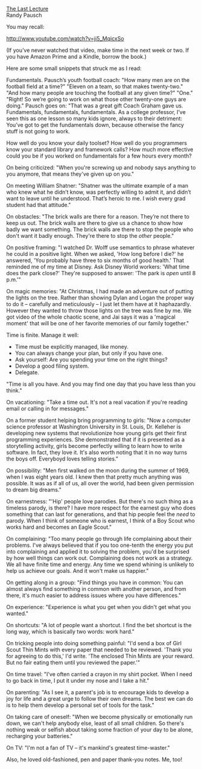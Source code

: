 [The Last Lecture](http://www.amazon.com/The-Last-Lecture-Randy-Pausch/dp/1401323251)  
Randy Pausch

You may recall:

<http://www.youtube.com/watch?v=ji5_MqicxSo>

(If you’ve never watched that video, make time in the next week or two. If you have Amazon Prime and a Kindle, borrow the book.)

Here are some small snippets that struck me as I read:

Fundamentals. Pausch’s youth football coach: "How many men are on the football field at a time?" "Eleven on a team, so that makes twenty-two." "And how many people are touching the football at any given time?" "One." "Right! So we’re going to work on what those other twenty-one guys are doing." Pausch goes on: "That was a great gift Coach Graham gave us. Fundamentals, fundamentals, fundamentals. As a college professor, I’ve seen this as one lesson so many kids ignore, always to their detriment: You’ve got to get the fundamentals down, because otherwise the fancy stuff is not going to work.

How well do you know your daily toolset? How well do you programmers know your standard library and framework calls? How much more effective could you be if you worked on fundamentals for a few hours every month?

On being criticized: "When you're screwing up and nobody says anything to you anymore, that means they've given up on you."

On meeting William Shatner: "Shatner was the ultimate example of a man who knew what he didn’t know, was perfectly willing to admit it, and didn’t want to leave until he understood. That’s heroic to me. I wish every grad student had that attitude."

On obstacles: "The brick walls are there for a reason. They’re not there to keep us out. The brick walls are there to give us a chance to show how badly we want something. The brick walls are there to stop the people who don't want it badly enough. They're there to stop the _other_ people."

On positive framing: "I watched Dr. Wolff use semantics to phrase whatever he could in a positive light. When we asked, 'How long before I die?' he answered, 'You probably have three to six months of good health.' That reminded me of my time at Disney. Ask Disney World workers: 'What time does the park close?' They're supposed to answer: 'The park is _open_ until 8 p.m.'"

On magic memories: "At Christmas, I had made an adventure out of putting the lights on the tree. Rather than showing Dylan and Logan the proper way to do it – carefully and meticulously – I just let them have at it haphazardly. However they wanted to throw those lights on the tree was fine by me. We got video of the whole chaotic scene, and Jai says it was a 'magical moment' that will be one of her favorite memories of our family together."

Time is finite. Manage it well:

* Time must be explicitly managed, like money.
* You can always change your plan, but only if you have one.
* Ask yourself: Are you spending your time on the right things?
* Develop a good filing system.
* Delegate.

"Time is all you have. And you may find one day that you have less than you think."

On vacationing: "Take a time out. It's not a real vacation if you're reading email or calling in for messages."

On a former student helping bring programming to girls: "Now a computer science professor at Washington University in St. Louis, Dr. Kelleher is developing new systems that revolutionize how young girls get their first programming experiences. She demonstrated that if it is presented as a storytelling activity, girls become perfectly willing to learn how to write software. In fact, they love it. It's also worth noting that it in no way turns the boys off. Everyboyd loves telling stories."

On possibility: "Men first walked on the moon during the summer of 1969, when I was eight years old. I knew then that pretty much anything was possible. It was as if all of us, all over the world, had been given permission to dream big dreams."

On earnestness: "'Hip' people love parodies. But there's no such thing as a timeless parody, is there? I have more respect for the earnest guy who does something that can last for generations, and that hip people feel the _need_ to parody. When I think of someone who is earnest, I think of a Boy Scout who works hard and becomes an Eagle Scout."

On complaining: "Too many people go through life complaining about their problems. I've always believed that if you too one-tenth the energy you put into complaining and applied it to solving the problem, you'd be surprised by how well things can work out. Complaining does not work as a strategy. We all have finite time and energy. Any time we spend whining is unlikely to help us achieve our goals. And it won't make us happier."

On getting along in a group: "Find things you have in common: You can almost always find something in common with another person, and from there, it's much easier to address issues where you have differences."

On experience: "Experience is what you get when you didn't get what you wanted."

On shortcuts: "A lot of people want a shortcut. I find the bet shortcut is the long way, which is basically two words: work hard."

On tricking people into doing something painful: "I'd send a box of Girl Scout Thin Mints with every paper that needed to be reviewed. 'Thank you for agreeing to do this,' I'd write. 'The enclosed Thin Mints are your reward. But no fair eating them until you reviewed the paper.'"

On time travel: "I've often carried a crayon in my shirt pocket. When I need to go back in time, I put it under my nose and I take a hit."

On parenting: "As I see it, a parent's job is to encourage kids to develop a joy for life and a great urge to follow their own dreams. The best we can do is to help them develop a personal set of tools for the task."

On taking care of oneself: "When we become physically or emotionally run down, we can't help anybody else, least of all small children. So there's nothing weak or selfish about taking some fraction of your day to be alone, recharging your batteries."

On TV: "I'm not a fan of TV – it's mankind's greatest time-waster."

Also, he loved old-fashioned, pen and paper thank-you notes. Me, too!
